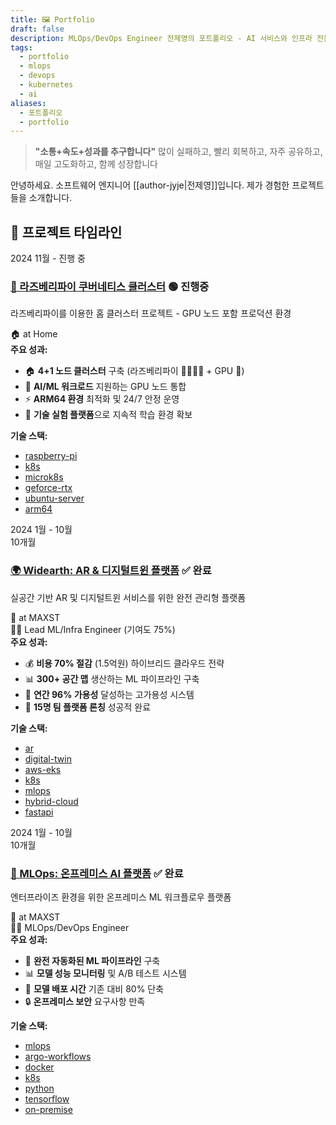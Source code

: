 ```yaml
---
title: 🖼️ Portfolio
draft: false
description: MLOps/DevOps Engineer 전제영의 포트폴리오 - AI 서비스와 인프라 전문
tags:
  - portfolio
  - mlops
  - devops
  - kubernetes
  - ai
aliases:
  - 포트폴리오
  - portfolio
---
```


> **"소통+속도+성과를 추구합니다"**
> 많이 실패하고, 빨리 회복하고, 자주 공유하고, 매일 고도화하고, 함께 성장합니다

안녕하세요. 소프트웨어 엔지니어 [[author-jyje|전제영]]입니다. 제가 경험한 프로젝트들을 소개합니다.

## 🚀 프로젝트 타임라인

<div class="portfolio-timeline">

<div class="portfolio-timeline-item">
  <div class="portfolio-timeline-date">
    <span class="year">2024</span>
    <span class="period">11월 - 진행 중</span>
  </div>
  <div class="portfolio-timeline-content">
    <h3><a href="/portfolio/raspberry-pi-k8s-homelab">🥧 라즈베리파이 쿠버네티스 클러스터</a> <span class="portfolio-project-status current">🟢 진행중</span></h3>
    <p>라즈베리파이를 이용한 홈 클러스터 프로젝트 - GPU 노드 포함 프로덕션 환경</p>
    <div class="portfolio-project-location">🏠 at Home</div>
    
  <div class="portfolio-achievements">
    <strong>주요 성과:</strong>
    <ul>
      <li>🏠 <strong>4+1 노드 클러스터</strong> 구축 (라즈베리파이 🥧🥧🥧🥧 + GPU 🤖)</li>
      <li>🤖 <strong>AI/ML 워크로드</strong> 지원하는 GPU 노드 통합</li>
      <li>⚡ <strong>ARM64 환경</strong> 최적화 및 24/7 안정 운영</li>
      <li>🔄 <strong>기술 실험 플랫폼</strong>으로 지속적 학습 환경 확보</li>
    </ul>
  </div>

  <div class="portfolio-tech-stack">
    <strong>기술 스택:</strong>
    <ul class="tags">
      <li><a href="/docs/raspberry-pi" class="internal">raspberry-pi</a></li>
      <li><a href="/docs/k8s" class="internal">k8s</a></li>
      <li><a href="/docs/microk8s" class="internal">microk8s</a></li>
      <li><a href="/docs/geforce-rtx" class="internal">geforce-rtx</a></li>
      <li><a href="/docs/ubuntu-server" class="internal">ubuntu-server</a></li>
      <li><a href="/docs/arm64" class="internal">arm64</a></li>
    </ul>
  </div>
  </div>
</div>

<div class="portfolio-timeline-item">
  <div class="portfolio-timeline-date">
    <span class="year">2024</span>
    <span class="period">1월 - 10월<br/>10개월</span>
  </div>
  <div class="portfolio-timeline-content">
    <h3><a href="/portfolio/widearth-digital-twins-platforms-at-maxst">🌍 Widearth: AR & 디지털트윈 플랫폼</a> <span class="portfolio-project-status completed">✅ 완료</span></h3>
    <p>실공간 기반 AR 및 디지털트윈 서비스를 위한 완전 관리형 플랫폼</p>
    <div class="portfolio-project-location">🏢 at MAXST</div>
    <div class="portfolio-project-role">👨‍💼 Lead ML/Infra Engineer (기여도 75%)</div>
    
  <div class="portfolio-achievements">
    <strong>주요 성과:</strong>
    <ul>
      <li>💰 <strong>비용 70% 절감</strong> (1.5억원) 하이브리드 클라우드 전략</li>
      <li>📊 <strong>300+ 공간 맵</strong> 생산하는 ML 파이프라인 구축</li>
      <li>🔧 <strong>연간 96% 가용성</strong> 달성하는 고가용성 시스템</li>
      <li>🚀 <strong>15명 팀 플랫폼 론칭</strong> 성공적 완료</li>
    </ul>
  </div>

  <div class="portfolio-tech-stack">
    <strong>기술 스택:</strong>
    <ul class="tags">
      <li><a href="/docs/ar" class="internal">ar</a></li>
      <li><a href="/docs/digital-twin" class="internal">digital-twin</a></li>
      <li><a href="/docs/aws-eks" class="internal">aws-eks</a></li>
      <li><a href="/docs/k8s" class="internal">k8s</a></li>
      <li><a href="/docs/mlops" class="internal">mlops</a></li>
      <li><a href="/docs/hybrid-cloud" class="internal">hybrid-cloud</a></li>
      <li><a href="/docs/fastapi" class="internal">fastapi</a></li>
    </ul>
  </div>
  </div>
</div>

<div class="portfolio-timeline-item">
  <div class="portfolio-timeline-date">
    <span class="year">2024</span>
    <span class="period">1월 - 10월<br/>10개월</span>
  </div>
  <div class="portfolio-timeline-content">
    <h3><a href="/portfolio/mlops-onpremise-platform">🤖 MLOps: 온프레미스 AI 플랫폼</a> <span class="portfolio-project-status completed">✅ 완료</span></h3>
    <p>엔터프라이즈 환경을 위한 온프레미스 ML 워크플로우 플랫폼</p>
    <div class="portfolio-project-location">🏢 at MAXST</div>
    <div class="portfolio-project-role">👨‍💼 MLOps/DevOps Engineer</div>
    
  <div class="portfolio-achievements">
    <strong>주요 성과:</strong>
    <ul>
      <li>🔄 <strong>완전 자동화된 ML 파이프라인</strong> 구축</li>
      <li>📊 <strong>모델 성능 모니터링</strong> 및 A/B 테스트 시스템</li>
      <li>🚀 <strong>모델 배포 시간</strong> 기존 대비 80% 단축</li>
      <li>🔒 <strong>온프레미스 보안</strong> 요구사항 만족</li>
    </ul>
  </div>

  <div class="portfolio-tech-stack">
    <strong>기술 스택:</strong>
    <ul class="tags">
      <li><a href="/docs/mlops" class="internal">mlops</a></li>
      <li><a href="/docs/argo-workflows" class="internal">argo-workflows</a></li>
      <li><a href="/docs/docker" class="internal">docker</a></li>
      <li><a href="/docs/k8s" class="internal">k8s</a></li>
      <li><a href="/docs/python" class="internal">python</a></li>
      <li><a href="/docs/tensorflow" class="internal">tensorflow</a></li>
      <li><a href="/docs/on-premise" class="internal">on-premise</a></li>
    </ul>
  </div>
  </div>
</div>

</div>


